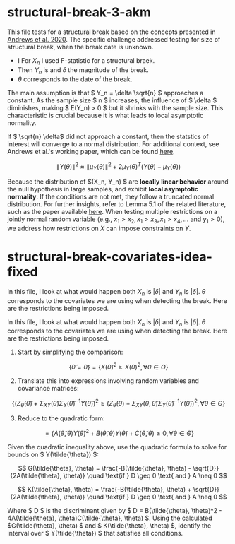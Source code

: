 # structural-break-3-akm


This file tests for a structural break based on the concepts presented in [Andrews et al. 2020](https://economics.mit.edu/sites/default/files/2023-06/normmaxpaper.pdf). The specific challenge addressed testing for size of structural break, when the break date is unknown.

* I For $X_n$ I used F-statistic for a structural braek.
* Then $Y_n$ is and $\delta$ the magnitude of the break.
* $\theta$ corresponds to the date of the break.

The main assumption is that $ Y_n = \delta \sqrt{n} $ approaches a constant. As the sample size $ n $ increases, the influence of $ \delta $ diminishes, making $ E(Y_n) > 0 $ but it shrinks with the sample size. This characteristic is crucial because it is what leads to local asymptotic normality. 

If $ \sqrt{n} \delta$ did not approach a constant, then the statstics of interest will converge to a normal distribution. For additional context, see Andrews et al.'s working paper, which can be found [here](https://www.nber.org/papers/w25456).
 

$$ \|Y(\theta)\|^2 \approx \|\mu_Y(\theta)\|^2 + 2 \mu_Y(\theta)^T (Y(\theta) - \mu_Y(\theta))$$


Because the distribution of $(X_n, Y_n) $ are **locally linear behavior** around the null hypothesis in large samples, and exhibit  **local asymptotic normality**. If the conditions are not met, they follow a truncated normal distribution. For further insights, refer to Lemma 5.1 of the related literature, such as the paper available [here](https://projecteuclid.org/journals/annals-of-statistics/volume-44/issue-3/Exact-post-selection-inference-with-application-to-the-lasso/10.1214/15-AOS1371.full). When testing multiple restrictions on a jointly normal random variable (e.g., $x_1 > x_2, x_1 > x_3, x_1 > x_4,...$ and $y_1 > 0$), we address how restrictions on $X$ can impose constraints on $Y$.


# structural-break-covariates-idea-fixed


In this file, I look at what would happen both $X_n$ is $|\delta|$ and $Y_n$ is $|\delta|$. $\theta$ corresponds to the covariates we are using when detecting the break. Here are the restrictions being imposed.

In this file, I look at what would happen both $X_n$ is $|\delta|$ and $Y_n$ is $|\delta|$. $\theta$ corresponds to the covariates we are using when detecting the break. Here are the restrictions being imposed.

1. Start by simplifying the comparison:

$$\{ \hat{\theta} = \tilde{\theta} \} = \left\{ 
X(\tilde{\theta})^2 \geq X(\theta)^2, \forall \theta \in \Theta 
\right\} $$

2. Translate this into expressions involving random variables and covariance matrices:

$$ \left\{ 
\left(Z_{\tilde{\theta}}(\tilde{\theta}) + \Sigma_{XY}(\tilde{\theta}) \Sigma_Y(\tilde{\theta})^{-1} Y(\tilde{\theta}) \right)^2 \geq 
\left( Z_{\tilde{\theta}}(\theta) + \Sigma_{XY}(\theta,\tilde{\theta}) \Sigma_Y(\tilde{\theta})^{-1} Y(\tilde{\theta}) \right)^2, \forall \theta \in \Theta 
\right\}  $$

3. Reduce to the quadratic form:

$$ = \left\{ 
A(\tilde{\theta}, \theta) Y(\tilde{\theta})^2 + B(\tilde{\theta}, \theta) Y(\tilde{\theta}) + C(\tilde{\theta}, \theta) \geq 0, \forall \theta \in \Theta 
\right\}  $$

Given the quadratic inequality above, use the quadratic formula to solve for bounds on $ Y(\tilde{\theta}) $:

$$ G(\tilde{\theta}, \theta) = \frac{-B(\tilde{\theta}, \theta) - \sqrt{D}}{2A(\tilde{\theta}, \theta)} \quad \text{if } D \geq 0 \text{ and } A \neq 0 $$

$$ K(\tilde{\theta}, \theta) = \frac{-B(\tilde{\theta}, \theta) + \sqrt{D}}{2A(\tilde{\theta}, \theta)} \quad \text{if } D \geq 0 \text{ and } A \neq 0 $$


Where $ D $ is the discriminant given by $ D = B(\tilde{\theta}, \theta)^2 - 4A(\tilde{\theta}, \theta)C(\tilde{\theta}, \theta) $. Using the calculated $G(\tilde{\theta}, \theta)  $ and $ K(\tilde{\theta}, \theta) $, identify the interval over $ Y(\tilde{\theta}) $ that satisfies all conditions.

